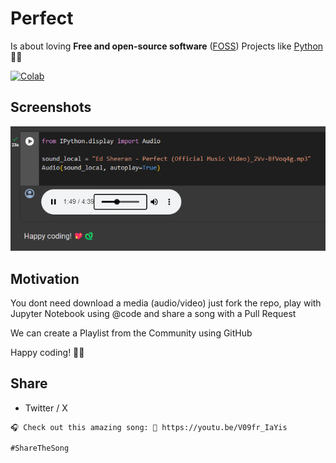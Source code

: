 # Perfect

Is about loving **Free and open-source software** ([FOSS](https://en.wikipedia.org/wiki/Free_and_open-source_software)) Projects like [Python](https://www.python.org/) 💖🐍

[![Colab](https://colab.research.google.com/assets/colab-badge.svg)](https://colab.research.google.com/github/oleksis/perfect-jupyter/blob/main/Perfect.ipynb)

## Screenshots

![Perfect Jupyter Notebook](docs/perfect-jupyter-google-colab.png)

## Motivation

You dont need download a media (audio/video) just fork the repo, play with Jupyter Notebook using @code and share a song with a Pull Request

We can create a Playlist from the Community using GitHub

Happy coding! 💖🐍

## Share

- Twitter / X

```txt
🎧 Check out this amazing song: 🐍 https://youtu.be/V09fr_IaYis 

#ShareTheSong
```
